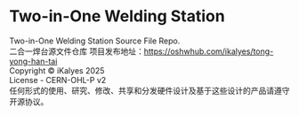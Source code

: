 # Two-in-One Welding Station
Two-in-One Welding Station Source File Repo.  
二合一焊台源文件仓库
项目发布地址：https://oshwhub.com/ikalyes/tong-yong-han-tai  
Copyright ©️ iKalyes 2025  
License - CERN-OHL-P v2  
任何形式的使用、研究、修改、共享和分发硬件设计及基于这些设计的产品请遵守开源协议。	
